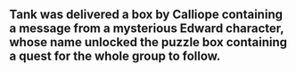 
Tank was delivered a box by Calliope containing a message from a mysterious Edward character, whose name unlocked the puzzle box containing a quest for the whole group to follow.
---
